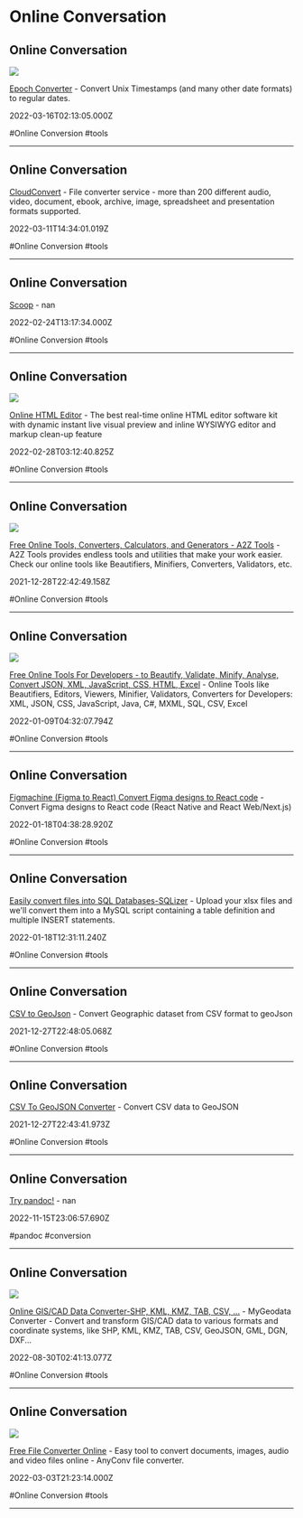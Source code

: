 # Online Conversation

## Online Conversation

![](https://www.epochconverter.com/img/epochconverter-og-img.png)

[Epoch Converter](https://www.epochconverter.com/?q=%25s&source=searchbar) - Convert Unix Timestamps (and many other date formats) to regular dates.

2022-03-16T02:13:05.000Z

#Online Conversion #tools

---

## Online Conversation

[CloudConvert](https://cloudconvert.com) - File converter service - more than 200 different audio, video, document, ebook, archive, image, spreadsheet and presentation formats supported.

2022-03-11T14:34:01.019Z

#Online Conversion #tools

---

## Online Conversation

[Scoop](https://word2cleanhtml.com) - nan

2022-02-24T13:17:34.000Z

#Online Conversion #tools

---

## Online Conversation

![](https://html-online.com/editor/images/witch.jpg)

[Online HTML Editor](https://html-online.com/editor) - The best real-time online HTML editor software kit with dynamic instant live visual preview and inline WYSIWYG editor and markup clean-up feature

2022-02-28T03:12:40.825Z

#Online Conversion #tools

---

## Online Conversation

![](https://a2z.tools/~/Image/ogimg.jpg)

[Free Online Tools, Converters, Calculators, and Generators - A2Z Tools](https://a2z.tools/?ref=producthunt) - A2Z Tools provides endless tools and utilities that make your work easier. Check our online tools like Beautifiers, Minifiers, Converters, Validators, etc.

2021-12-28T22:42:49.158Z

#Online Conversion #tools

---

## Online Conversation

![](https://codebeautify.org/img/cb/logo.png)

[Free Online Tools For Developers - to Beautify, Validate, Minify, Analyse, Convert JSON, XML, JavaScript, CSS, HTML, Excel](https://codebeautify.org) - Online Tools like Beautifiers, Editors, Viewers, Minifier, Validators, Converters for Developers: XML, JSON, CSS, JavaScript, Java, C#, MXML, SQL, CSV, Excel

2022-01-09T04:32:07.794Z

#Online Conversion #tools

---

## Online Conversation

[Figmachine (Figma to React) Convert Figma designs to React code](https://www.figmachine.com) - Convert Figma designs to React code (React Native and React Web/Next.js)

2022-01-18T04:38:28.920Z

#Online Conversion #tools

---

## Online Conversation

[Easily convert files into SQL Databases-SQLizer](https://sqlizer.io/#/) - Upload your xlsx files and we'll convert them into a MySQL script containing a table definition and multiple INSERT statements.

2022-01-18T12:31:11.240Z

#Online Conversion #tools

---

## Online Conversation

[CSV to GeoJson](http://www.opengeotools.com/csvToGeoJson.php) - Convert Geographic dataset from CSV format to geoJson

2021-12-27T22:48:05.068Z

#Online Conversion #tools

---

## Online Conversation

[CSV To GeoJSON Converter](https://www.convertcsv.com/csv-to-geojson.htm) - Convert CSV data to GeoJSON

2021-12-27T22:43:41.973Z

#Online Conversion #tools

---

## Online Conversation

[Try pandoc!](https://pandoc.org/try) - nan

2022-11-15T23:06:57.690Z

#pandoc #conversion

---

## Online Conversation

![](https://mygeodata.cloud/tmp/img/icon-geoczech-sm-transparent.png)

[Online GIS/CAD Data Converter-SHP, KML, KMZ, TAB, CSV, ...](https://mygeodata.cloud/converter) - MyGeodata Converter - Convert and transform GIS/CAD data to various formats and coordinate systems, like SHP, KML, KMZ, TAB, CSV, GeoJSON, GML, DGN, DXF...

2022-08-30T02:41:13.077Z

#Online Conversion #tools

---

## Online Conversation

![](https://anyconv.com/media/anyconv.png)

[Free File Converter Online](https://anyconv.com) - Easy tool to convert documents, images, audio and video files online - AnyConv file converter.

2022-03-03T21:23:14.000Z

#Online Conversion #tools

---
